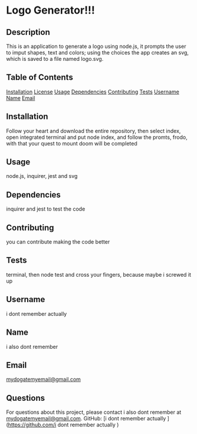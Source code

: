 # Logo Generator!!!



## Description
This is an application to generate a logo using node.js, it prompts the user to imput shapes, text and colors; using the choices the app creates an svg, which is saved to a file named logo.svg.

## Table of Contents

[Installation](#installation) [License](#license)
[Usage](#usage)
[Dependencies](#dependencies)
[Contributing](#contributing)
[Tests](#tests)
[Username](#username)
[Name](#name)
[Email](#email)

## Installation
Follow your heart and download the entire repository, then select index, open integrated terminal and put node index, and follow the promts, frodo, with that your quest to mount doom will be completed



## Usage
node.js, inquirer, jest and svg

## Dependencies
inquirer and jest to test the code

## Contributing
you can contribute making the code better

## Tests
terminal, then node test and cross your fingers, because maybe i screwed it up

## Username
i dont remember actually 

## Name
i also dont remember

## Email
mydogatemyemail@gmail.com

## Questions
For questions about this project, please contact i also dont remember at mydogatemyemail@gmail.com. GitHub: [i dont remember actually ](https://github.com/i dont remember actually )
